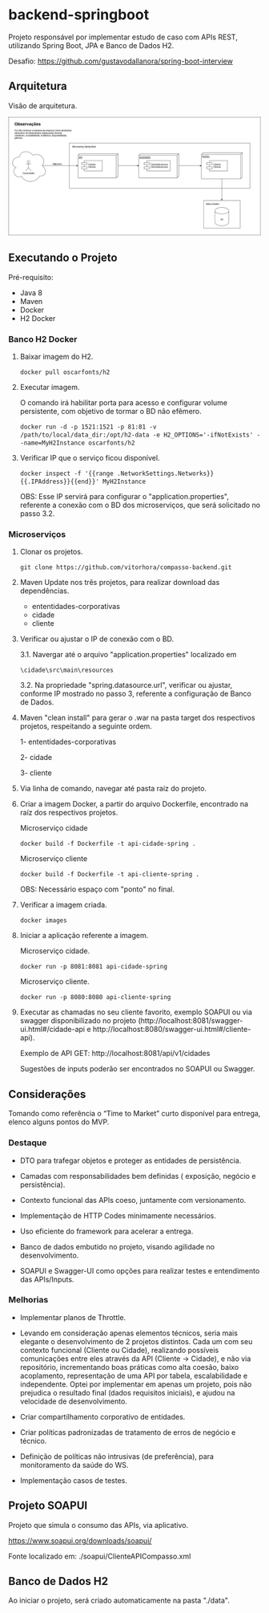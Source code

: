 # backend-springboot
Projeto responsável por implementar estudo de caso com APIs REST, utilizando Spring Boot, JPA e Banco de Dados H2.

Desafio: https://github.com/gustavodallanora/spring-boot-interview

## Arquitetura

Visão de arquitetura.

![alt text](https://github.com/vitorhora/compasso-backend/blob/master/cliente/imagens/Arquitetura_Back.png)

## Executando o Projeto

Pré-requisito:

* Java 8 
* Maven 
* Docker
* H2 Docker


### Banco H2 Docker

1. Baixar imagem do H2.
	
	```
	docker pull oscarfonts/h2
	```
2. Executar imagem.

	O comando irá habilitar porta para acesso e configurar volume persistente, com objetivo de tormar o BD não efêmero.
	```
	docker run -d -p 1521:1521 -p 81:81 -v /path/to/local/data_dir:/opt/h2-data -e H2_OPTIONS='-ifNotExists' --name=MyH2Instance oscarfonts/h2
	```
3. Verificar IP que o serviço ficou disponível.

	```
	docker inspect -f '{{range .NetworkSettings.Networks}}{{.IPAddress}}{{end}}' MyH2Instance
	```
	OBS: Esse IP servirá para configurar o "application.properties", referente a conexão com o BD dos microserviços, que será solicitado no passo 3.2.

### Microserviços

1. Clonar os projetos.
	```
	git clone https://github.com/vitorhora/compasso-backend.git
	```

2. Maven Update nos três projetos, para realizar download das dependências.
	* ententidades-corporativas
	* cidade
	* cliente

3. Verificar ou ajustar o IP de conexão com o BD.

	3.1. Navergar até o arquivo "application.properties" localizado em	
	```
	\cidade\src\main\resources
	```
	
	3.2. Na propriedade "spring.datasource.url", verificar ou ajustar, conforme IP mostrado no passo 3, referente a configuração de Banco de Dados.

3. Maven "clean install" para gerar o .war na pasta target dos respectivos projetos, respeitando a seguinte ordem.

	1- ententidades-corporativas
	
	2- cidade
	
	3- cliente

4. Via linha de comando, navegar até pasta raíz do projeto.

5. Criar a imagem Docker, a partir do arquivo Dockerfile, encontrado na raíz dos respectivos projetos.

	Microserviço cidade
	```
	docker build -f Dockerfile -t api-cidade-spring .
	```

	Microserviço cliente
	```
	docker build -f Dockerfile -t api-cliente-spring .
	```
	OBS: Necessário espaço com "ponto" no final.

6. Verificar a imagem criada.
	```
	docker images
	```
7. Iniciar a aplicação referente a imagem.

	Microserviço cidade.
	```
	docker run -p 8081:8081 api-cidade-spring
	```
	Microserviço cliente.
	```
	docker run -p 8080:8080 api-cliente-spring
	```
8. Executar as chamadas no seu cliente favorito, exemplo SOAPUI ou via swagger disponibilizado no projeto (http://localhost:8081/swagger-ui.html#/cidade-api e http://localhost:8080/swagger-ui.html#/cliente-api).

	Exemplo de API GET: http://localhost:8081/api/v1/cidades

	Sugestões de inputs poderão ser encontrados no SOAPUI ou Swagger.



## Considerações

Tomando como referência o “Time to Market” curto disponível para entrega, elenco alguns pontos do MVP. 

### Destaque

* DTO para trafegar objetos e proteger as entidades de persistência. 

* Camadas com responsabilidades bem definidas ( exposição, negócio e persistência). 

* Contexto funcional das APIs coeso, juntamente com versionamento.  

* Implementação de HTTP Codes minimamente necessários.  

* Uso eficiente do framework para acelerar a entrega.  

* Banco de dados embutido no projeto, visando agilidade no desenvolvimento.  

* SOAPUI e Swagger-UI como opções para realizar testes e entendimento das APIs/Inputs. 



### Melhorias

* Implementar planos de Throttle.  

* Levando em consideração apenas elementos técnicos, seria mais elegante o desenvolvimento de 2 projetos distintos. Cada um com seu contexto funcional (Cliente ou Cidade), realizando possíveis comunicações entre eles através da API (Cliente -> Cidade), e não via repositório, incrementando boas práticas como alta coesão, baixo acoplamento, representação de uma API por tabela, escalabilidade e 	independente. Optei por implementar em apenas um projeto, pois não prejudica o resultado 	final (dados requisitos iniciais), e ajudou na velocidade de desenvolvimento.  

* Criar compartilhamento corporativo de entidades.  

* Criar políticas padronizadas de tratamento de erros de negócio e técnico.  

* Definição de políticas não intrusivas (de preferência), para monitoramento da saúde do WS. 

* Implementação casos de testes. 



## Projeto SOAPUI


Projeto que simula o consumo das APIs, via aplicativo.

https://www.soapui.org/downloads/soapui/

Fonte localizado em: ./soapui/ClienteAPICompasso.xml



## Banco de Dados H2


Ao iniciar o projeto, será criado automaticamente na pasta "./data".



